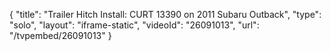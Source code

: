 {
    "title": "Trailer Hitch Install: CURT 13390 on 2011 Subaru Outback",
    "type": "solo",
    "layout": "iframe-static",
    "videoId": "26091013",
    "url": "\/tvpembed\/26091013"
}